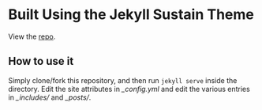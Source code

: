 
# Built Using the Jekyll Sustain Theme

View the [repo](https://github.com/jekyller/sustain).


## How to use it

Simply clone/fork this repository, and then run `jekyll serve` inside the directory.
Edit the site attributes in *_config.yml* and edit the various entries in *_includes/* and *_posts/*.
